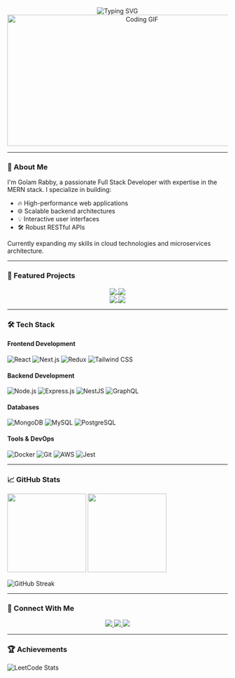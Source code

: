 <div align="center">
  <img src="https://readme-typing-svg.herokuapp.com?font=Fira+Code&pause=1000&color=c21325&center=true&vCenter=true&width=435&lines=Full+Stack+Developer;MERN+Stack+Specialist;Tech+Enthusiast;Problem+Solver" alt="Typing SVG" />
  <img src="https://user-images.githubusercontent.com/74038190/212749171-b84692a8-2b04-4e3b-93ca-ac14705da224.gif" width="600" height="300" alt="Coding GIF" />
</div>

---

### 🚀 About Me
I'm Golam Rabby, a passionate Full Stack Developer with expertise in the MERN stack. I specialize in building:
- 🔥 High-performance web applications
- 🌐 Scalable backend architectures
- 💡 Interactive user interfaces
- 🛠️ Robust RESTful APIs

Currently expanding my skills in cloud technologies and microservices architecture.

---

### 🚀 Featured Projects

<div align="center">
  <a href="https://github.com/Golam-Rabby821/full-stack-log-my-job-app">
    <img align="center" src="https://github-readme-stats.vercel.app/api/pin/?username=Golam-Rabby821&repo=full-stack-log-my-job-app&theme=dark" />
  </a>
  <a href="https://github.com/Golam-Rabby821/realtime-chat-app">
    <img align="center" src="https://github-readme-stats.vercel.app/api/pin/?username=Golam-Rabby821&repo=realtime-chat-app&theme=dark" />
  </a>
</div>

<div align="center">
  <a href="https://github.com/Golam-Rabby821/25-5-Clock">
    <img align="center" src="https://github-readme-stats.vercel.app/api/pin/?username=Golam-Rabby821&repo=25-5-Clock&theme=dark" />
  </a>
  <a href="https://github.com/Golam-Rabby821/Random-Quote-Generator">
    <img align="center" src="https://github-readme-stats.vercel.app/api/pin/?username=Golam-Rabby821&repo=Random-Quote-Generator&theme=dark" />
  </a>
</div>

---

### 🛠️ Tech Stack

#### **Frontend Development**
![React](https://img.shields.io/badge/-React-61DAFB?logo=react&logoColor=black&style=for-the-badge)
![Next.js](https://img.shields.io/badge/-Next.js-000000?logo=nextdotjs&style=for-the-badge)
![Redux](https://img.shields.io/badge/-Redux-764ABC?logo=redux&style=for-the-badge)
![Tailwind CSS](https://img.shields.io/badge/-Tailwind_CSS-06B6D4?logo=tailwindcss&style=for-the-badge)

#### **Backend Development**
![Node.js](https://img.shields.io/badge/-Node.js-339933?logo=nodedotjs&style=for-the-badge)
![Express.js](https://img.shields.io/badge/-Express.js-000000?logo=express&style=for-the-badge)
![NestJS](https://img.shields.io/badge/-NestJS-E0234E?logo=nestjs&style=for-the-badge)
![GraphQL](https://img.shields.io/badge/-GraphQL-E10098?logo=graphql&style=for-the-badge)

#### **Databases**
![MongoDB](https://img.shields.io/badge/-MongoDB-47A248?logo=mongodb&style=for-the-badge)
![MySQL](https://img.shields.io/badge/-MySQL-4479A1?logo=mysql&style=for-the-badge)
![PostgreSQL](https://img.shields.io/badge/-PostgreSQL-4169E1?logo=postgresql&style=for-the-badge)

#### **Tools & DevOps**
![Docker](https://img.shields.io/badge/-Docker-2496ED?logo=docker&style=for-the-badge)
![Git](https://img.shields.io/badge/-Git-F05032?logo=git&style=for-the-badge)
![AWS](https://img.shields.io/badge/-AWS-232F3E?logo=amazonaws&style=for-the-badge)
![Jest](https://img.shields.io/badge/-Jest-C21325?logo=jest&style=for-the-badge)

---

### 📈 GitHub Stats
<div align="left">
  <img height="180em" src="https://github-readme-stats.vercel.app/api?username=Golam-Rabby821&show_icons=true&theme=dark&include_all_commits=true&count_private=true"/>
  <img height="180em" src="https://github-readme-stats.vercel.app/api/top-langs/?username=Golam-Rabby821&layout=compact&langs_count=8&theme=dark"/>
</div>

![GitHub Streak](https://streak-stats.demolab.com?user=Golam-Rabby821&theme=dark)

---

### 🤝 Connect With Me
<p align="center">
  <a href="https://www.linkedin.com/in/golamrabby-" target="_blank">
    <img src="https://img.shields.io/badge/LinkedIn-0077B5?style=for-the-badge&logo=linkedin&logoColor=white"/>
  </a>
  <a href="mailto:golamrabby821@gmail.com">
    <img src="https://img.shields.io/badge/Email-D14836?style=for-the-badge&logo=gmail&logoColor=white"/>
  </a>
  <a href="https://leetcode.com/u/alter_ego60/" target="_blank">
    <img src="https://img.shields.io/badge/LeetCode-FFA116?style=for-the-badge&logo=leetcode&logoColor=black"/>
  </a>
</p>

---

### 🏆 Achievements
![LeetCode Stats](https://leetcard.jacoblin.cool/alter_ego60?theme=dark&font=ABeeZee)
